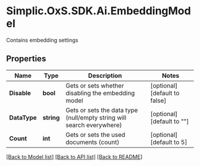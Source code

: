 # Simplic.OxS.SDK.Ai.EmbeddingModel
Contains embedding settings

## Properties

Name | Type | Description | Notes
------------ | ------------- | ------------- | -------------
**Disable** | **bool** | Gets or sets whether disabling the embedding model | [optional] [default to false]
**DataType** | **string** | Gets or sets the data type (null/empty string will search everywhere) | [optional] [default to ""]
**Count** | **int** | Gets or sets the used documents (count) | [optional] [default to 5]

[[Back to Model list]](../README.md#documentation-for-models) [[Back to API list]](../README.md#documentation-for-api-endpoints) [[Back to README]](../README.md)

